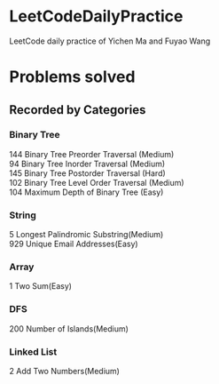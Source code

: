 # LeetCodeDailyPractice
LeetCode daily practice of Yichen Ma and Fuyao Wang

# Problems solved
## Recorded by Categories 
### Binary Tree
 144 Binary Tree Preorder Traversal (Medium)  
 94 Binary Tree Inorder Traversal (Medium)  
 145 Binary Tree Postorder Traversal (Hard)  
 102 Binary Tree Level Order Traversal (Medium)  
 104 Maximum Depth of Binary Tree (Easy)  
 ### String
 5 Longest Palindromic Substring(Medium)  
 929 Unique Email Addresses(Easy)  
 ### Array
 1 Two Sum(Easy)  
 ### DFS
 200 Number of Islands(Medium)  
 ### Linked List
  2 Add Two Numbers(Medium)  
